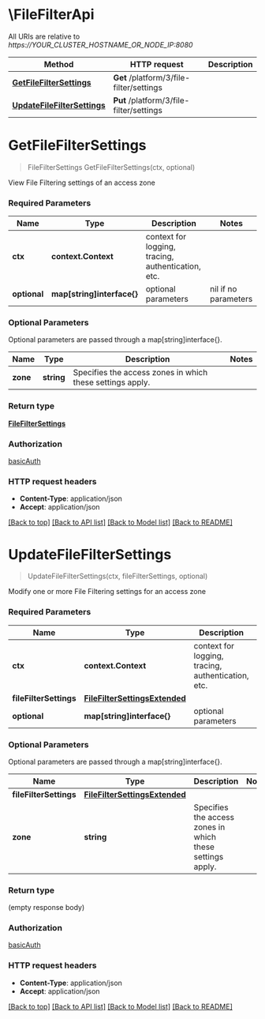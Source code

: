 # \FileFilterApi

All URIs are relative to *https://YOUR_CLUSTER_HOSTNAME_OR_NODE_IP:8080*

Method | HTTP request | Description
------------- | ------------- | -------------
[**GetFileFilterSettings**](FileFilterApi.md#GetFileFilterSettings) | **Get** /platform/3/file-filter/settings | 
[**UpdateFileFilterSettings**](FileFilterApi.md#UpdateFileFilterSettings) | **Put** /platform/3/file-filter/settings | 


# **GetFileFilterSettings**
> FileFilterSettings GetFileFilterSettings(ctx, optional)


View File Filtering settings of an access zone

### Required Parameters

Name | Type | Description  | Notes
------------- | ------------- | ------------- | -------------
 **ctx** | **context.Context** | context for logging, tracing, authentication, etc.
 **optional** | **map[string]interface{}** | optional parameters | nil if no parameters

### Optional Parameters
Optional parameters are passed through a map[string]interface{}.

Name | Type | Description  | Notes
------------- | ------------- | ------------- | -------------
 **zone** | **string**| Specifies the access zones in which these settings apply. | 

### Return type

[**FileFilterSettings**](FileFilterSettings.md)

### Authorization

[basicAuth](../README.md#basicAuth)

### HTTP request headers

 - **Content-Type**: application/json
 - **Accept**: application/json

[[Back to top]](#) [[Back to API list]](../README.md#documentation-for-api-endpoints) [[Back to Model list]](../README.md#documentation-for-models) [[Back to README]](../README.md)

# **UpdateFileFilterSettings**
> UpdateFileFilterSettings(ctx, fileFilterSettings, optional)


Modify one or more File Filtering settings for an access zone

### Required Parameters

Name | Type | Description  | Notes
------------- | ------------- | ------------- | -------------
 **ctx** | **context.Context** | context for logging, tracing, authentication, etc.
  **fileFilterSettings** | [**FileFilterSettingsExtended**](FileFilterSettingsExtended.md)|  | 
 **optional** | **map[string]interface{}** | optional parameters | nil if no parameters

### Optional Parameters
Optional parameters are passed through a map[string]interface{}.

Name | Type | Description  | Notes
------------- | ------------- | ------------- | -------------
 **fileFilterSettings** | [**FileFilterSettingsExtended**](FileFilterSettingsExtended.md)|  | 
 **zone** | **string**| Specifies the access zones in which these settings apply. | 

### Return type

 (empty response body)

### Authorization

[basicAuth](../README.md#basicAuth)

### HTTP request headers

 - **Content-Type**: application/json
 - **Accept**: application/json

[[Back to top]](#) [[Back to API list]](../README.md#documentation-for-api-endpoints) [[Back to Model list]](../README.md#documentation-for-models) [[Back to README]](../README.md)

